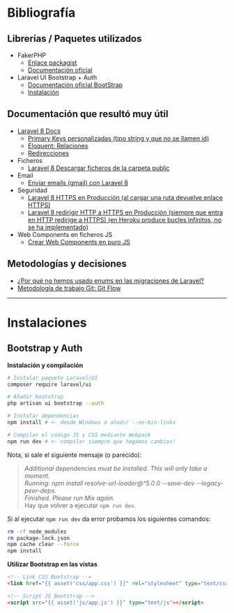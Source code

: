 # Bibliografía

## Librerías / Paquetes utilizados
- FakerPHP
  - [Enlace packagist](https://packagist.org/packages/fakerphp/faker)
  - [Documentación oficial](https://fakerphp.github.io/)
- Laravel UI Bootstrap + Auth
  - [Documentación oficial BootStrap](https://getbootstrap.com/docs/5.0/getting-started/introduction/)
  - [Instalación](#Bootstrap-y-Auth)

## Documentación que resultó muy útil
- [Laravel 8 Docs](https://laravel.com/docs/8.x/)
  - [Primary Keys personalizadas (tipo string y que no se llamen id)](https://laravel.com/docs/8.x/eloquent#primary-keys)
  - [Eloquent: Relaciones](https://laravel.com/docs/8.x/eloquent-relationships)
  - [Redirecciones](https://laravel.com/docs/8.x/responses#redirects)
- Ficheros
  - [Laravel 8 Descargar ficheros de la carpeta public](https://pbphpsolutions.com/2021/05/how-to-download-file-from-public-folder-in-laravel-8.html)
- Email
  - [Enviar emails (gmail) con Laravel 8](https://www.itsolutionstuff.com/post/laravel-8-send-mail-using-gmail-smtp-serverexample.html)
- Seguridad
  - [Laravel 8 HTTPS en Producción (al cargar una ruta devuelve enlace HTTPS)](https://stackoverflow.com/questions/35827062/how-to-force-laravel-project-to-use-https-for-all-routes#:~:text=Here%20are%20several%20ways.%20Choose%20most%20convenient.)
  - [Laravel 8 redirigir HTTP a HTTPS en Producción (siempre que entra en HTTP redirige a HTTPS) (en Heroku produce bucles infinitos, no se ha implementado)](https://programmingfields.com/redirect-http-to-https-using-middleware-in-laravel/#Create_Middleware_in_Laravel_8)
- Web Components en ficheros JS
  - [Crear Web Components en puro JS](https://developers.google.com/web/fundamentals/web-components/customelements)

## Metodologías y decisiones
- [¿Por qué no hemos usado enums en las migraciones de Laravel?](http://komlenic.com/244/8-reasons-why-mysqls-enum-data-type-is-evil/)
- [Metodología de trabajo Git: Git Flow](https://www.atlassian.com/es/git/tutorials/comparing-workflows/gitflow-workflow)

-------

# Instalaciones

## Bootstrap y Auth

**Instalación y compilación**
```bash
# Instalar paquete Laravel/UI
composer require laravel/ui

# Añadir bootstrap
php artisan ui bootstrap --auth

# Instalar dependencias
npm install # <- desde Windows ó añadir --no-bin-links

# Compilar el código JS y CSS mediante Webpack
npm run dev # <- compilar siempre que hagamos cambios!
```

Nota, si sale el siguiente mensaje (o parecido):
> *Additional dependencies must be installed. This will only take a moment.  
> Running: npm install resolve-url-loader@^5.0.0 --save-dev --legacy-peer-deps.  
> Finished. Please run Mix again.*  
Hay que volver a ejecutar `npm run dev`.  

Si al ejecutar `npm run dev` da error probamos los siguientes comandos:  
```bash
rm -rf node_modules
rm package-lock.json
npm cache clear --force
npm install
```

**Utilizar Bootstrap en las vistas**
```html
<!-- Link CSS Bootstrap -->
<link href="{{ asset('css/app.css') }}" rel="stylesheet" type="text/css" />

<!-- Script JS Bootstrap -->
<script src="{{ asset('js/app.js') }}" type="text/js"></script>
```

